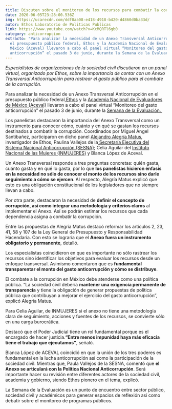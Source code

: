 ```yaml
---
title: Discuten sobre el monitoreo de los recursos para combatir la corrupción
date: 2020-06-05T23:28:00.536Z
img: https://ucarecdn.com/ddf0aa08-e418-4918-b420-d4860d0ba33d/
autor: Ethos Laboratorio de Politicas Publicas
link: https://www.youtube.com/watch?v=KcMQRTl6gb0
category: anticorrupcion
extracto: "Para analizar la necesidad de un Anexo Transversal Anticorrupción en
  el presupuesto público federal, Ethos y la Academia Nacional de Evaluadores de
  México (Aceval) llevaron a cabo el panel virtual “Monitoreo del gasto
  anticorrupción” el pasado 3 de junio, durante la Semana de la Evaluación. "
---
```

*Especialistas de organizaciones de la sociedad civil discutieron en un panel virtual, organizado por Ethos, sobre la importancia de contar con un Anexo Transversal Anticorrupción para rastrear el gasto público para el combate de la corrupción.*

Para analizar la necesidad de un Anexo Transversal Anticorrupción en el presupuesto público federal,[Ethos](https://www.ethos.org.mx/) y la [Academia Nacional de Evaluadores de México (Aceval)](https://aceval.org/) llevaron a cabo el panel virtual “Monitoreo del gasto anticorrupción” el pasado 3 de junio, durante la [Semana de la Evaluación. ](https://clear-lac.org/semana-de-la-evaluacion/)

Los panelistas destacaron la importancia del Anexo Transversal como un instrumento para conocer cómo, cuánto y en qué se gastan los recursos destinados a combatir la corrupción. Coordinados por Miguel Ángel Santibañez, participaron en dicho panel [Alejandro Alegría Matus](https://www.ethos.org.mx/nosotros/equipo/alejandro-alegria-2/), investigador de Ethos, Paulina Vallejos de la[ Secretaría Ejecutiva del Sistema Nacional Anticorrupción (SESNA)](https://www.sesna.gob.mx/); Celia Aguilar del [Instituto Nacional de las Mujeres (INMUJERES)](https://www.gob.mx/inmujeres) y Blanca López de Aceval.  

Un Anexo Transversal responde a tres preguntas concretas: quién gasta, cuánto gasta y en qué lo gasta, por lo que **los panelistas hicieron énfasis en la necesidad no sólo de conocer el monto de los recursos sino darle seguimiento a cómo se ejercen**. Al respecto, Alegría Matus explicó que esto es una obligación constitucional de los legisladores que no siempre llevan a cabo.  

Por otra parte, destacaron la necesidad de **definir el concepto de corrupción, así como integrar una metodología y criterios claros** al implementar el Anexo. Así se podrán estimar los recursos que cada dependencia asigna a combatir la corrupción. 

Entre las propuestas de Alegría Matus destacó reformar los artículos 2, 23, 41, 58 y 107 de la Ley General de Presupuesto y Responsabilidad Hacendaria. Con esto se lograría que el **Anexo fuera un instrumento obligatorio y permanente**, detalló. 

Los especialistas coincidieron en que es importante no sólo rastrear los recursos sino identificar los objetivos para evaluar los recursos desde un enfoque transversal. Asimismo comentaron que es **fundamental transparentar el monto del gasto anticorrupción y cómo se distribuye**.  

El combate a la corrupción en México debe atenderse como una política pública. “La sociedad civil debería **mantener una exigencia permanente de transparencia** y tiene la obligación de generar propuestas de política pública que contribuyan a mejorar el ejercicio del gasto anticorrupción”, explicó Alegría Matus.  

Para Celia Aguilar, de INMUJERES si el anexo no tiene una metodología clara de seguimiento, acciones y fuentes de los recursos, se convierte sólo en una carga burocrática. 

Destacó que el Poder Judicial tiene un rol fundamental porque es el encargado de hacer justicia.**“Entre menos impunidad haya más eficacia tiene el trabajo que ejecutamos”**, señaló. 

Blanca López de ACEVAL coincidió en que la unión de los tres poderes es fundamental en la lucha anticorrupción así como la participación de la sociedad civil. Mientras que, Paula Vallejos de la SESNA, comentó que **el Anexo se articulará con la Política Nacional Anticorrupción**. Será importante hacer su revisión entre diferentes actores de la sociedad civil, academia y gobierno, siendo Ethos pionero en el tema, explicó.  

La Semana de la Evaluación es un punto de encuentro entre sector público, sociedad civil y académicos para generar espacios de reflexión así como debatir sobre el monitoreo de programas públicos.